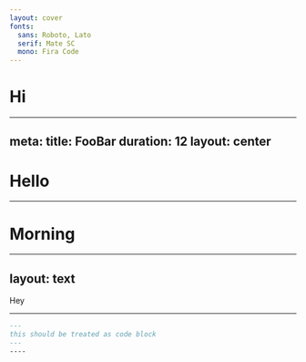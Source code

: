 ```yaml
---
layout: cover
fonts: 
  sans: Roboto, Lato
  serif: Mate SC
  mono: Fira Code
---
```

# Hi
---
meta:
  title: FooBar
  duration: 12
layout: center
---
# Hello
<!-- This is note -->
---

# Morning
---
layout: text
---
<!-- This is not note -->
Hey
<!-- This is note -->

---

```md
---
this should be treated as code block
---
----
```
